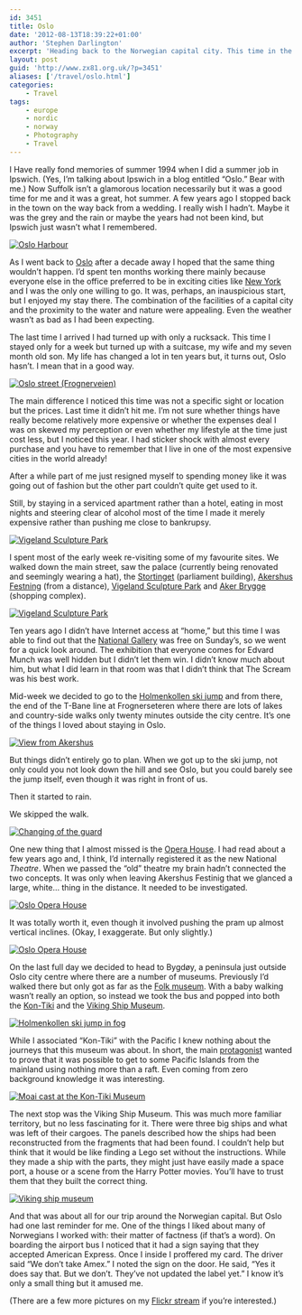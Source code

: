 ```yaml
---
id: 3451
title: Oslo
date: '2012-08-13T18:39:22+01:00'
author: 'Stephen Darlington'
excerpt: 'Heading back to the Norwegian capital city. This time in the summer. What could possibly go wrong?'
layout: post
guid: 'http://www.zx81.org.uk/?p=3451'
aliases: ['/travel/oslo.html']
categories:
    - Travel
tags:
    - europe
    - nordic
    - norway
    - Photography
    - Travel
---
```


I Have really fond memories of summer 1994 when I did a summer job in Ipswich. (Yes, I’m talking about Ipswich in a blog entitled “Oslo.” Bear with me.) Now Suffolk isn’t a glamorous location necessarily but it was a good time for me and it was a great, hot summer. A few years ago I stopped back in the town on the way back from a wedding. I really wish I hadn’t. Maybe it was the grey and the rain or maybe the years had not been kind, but Ipswich just wasn’t what I remembered.

[![Oslo Harbour](https://i0.wp.com/farm8.staticflickr.com/7115/7574189094_082b691da8.jpg?resize=500%2C333)](http://www.flickr.com/photos/stephendarlington/7574189094/ "Oslo Harbour by stephendarlington, on Flickr")

As I went back to [Oslo](/travel/norway.html) after a decade away I hoped that the same thing wouldn’t happen. I’d spent ten months working there mainly because everyone else in the office preferred to be in exciting cities like [New York](/travel/new-new-york.html) and I was the only one willing to go. It was, perhaps, an inauspicious start, but I enjoyed my stay there. The combination of the facilities of a capital city and the proximity to the water and nature were appealing. Even the weather wasn’t as bad as I had been expecting.

The last time I arrived I had turned up with only a rucksack. This time I stayed only for a week but turned up with a suitcase, my wife and my seven month old son. My life has changed a lot in ten years but, it turns out, Oslo hasn’t. I mean that in a good way.

[![Oslo street (Frognerveien)](https://i0.wp.com/farm8.staticflickr.com/7138/7574190342_644d1bd968.jpg?resize=500%2C333)](http://www.flickr.com/photos/stephendarlington/7574190342/ "Oslo street (Frognerveien) by stephendarlington, on Flickr")

The main difference I noticed this time was not a specific sight or location but the prices. Last time it didn’t hit me. I’m not sure whether things have really become relatively more expensive or whether the expenses deal I was on skewed my perception or even whether my lifestyle at the time just cost less, but I noticed this year. I had sticker shock with almost every purchase <s></s> and you have to remember that I live in one of the most expensive cities in the world already!

After a while part of me just resigned myself to spending money like it was going out of fashion but the other part couldn’t quite get used to it.

Still, by staying in a serviced apartment rather than a hotel, eating in most nights and steering clear of alcohol most of the time I made it merely expensive rather than pushing me close to bankrupsy.

[![Vigeland Sculpture Park](https://i0.wp.com/farm8.staticflickr.com/7276/7574191898_380c3293f0.jpg?resize=333%2C500)](http://www.flickr.com/photos/stephendarlington/7574191898/ "Vigeland Sculpture Park by stephendarlington, on Flickr")

I spent most of the early week re-visiting some of my favourite sites. We walked down the main street, saw the palace (currently being renovated and seemingly wearing a hat), the [Stortinget](http://www.stortinget.no/en/) (parliament building), [Akershus Festning](http://www.forsvarsbygg.no/festningene/Festningene/Akershus-festning/) (from a distance), [Vigeland Sculpture Park](http://vigelandscupturepark.blogspot.co.uk) and [Aker Brygge](http://www.akerbrygge.no) (shopping complex).

[![Vigeland Sculpture Park](https://i0.wp.com/farm9.staticflickr.com/8026/7574192632_5ebed44a78.jpg?resize=500%2C333)](http://www.flickr.com/photos/stephendarlington/7574192632/ "Vigeland Sculpture Park by stephendarlington, on Flickr")

Ten years ago I didn’t have Internet access at “home,” but this time I was able to find out that the [National Gallery](http://www.nasjonalmuseet.no/en/) was free on Sunday’s, so we went for a quick look around. The exhibition that everyone comes for <s></s> Edvard Munch <s></s> was well hidden but I didn’t let them win. I didn’t know much about him, but what I did learn in that room was that I didn’t think that The Scream was his best work.

Mid-week we decided to go to the [Holmenkollen ski jump](http://www.agensspill.no/visitnorway/holmenkollen/) and from there, the end of the T-Bane line at Frognerseteren where there are lots of lakes and country-side walks only twenty minutes outside the city centre. It’s one of the things I loved about staying in Oslo.

[![View from Akershus](https://i0.wp.com/farm9.staticflickr.com/8286/7574194414_92feedcfec.jpg?resize=500%2C333)](http://www.flickr.com/photos/stephendarlington/7574194414/ "View from Akershus by stephendarlington, on Flickr")

But things didn’t entirely go to plan. When we got up to the ski jump, not only could you not look down the hill and see Oslo, but you could barely see the jump itself, even though it was right in front of us.

Then it started to rain.

We skipped the walk.

[![Changing of the guard](https://i0.wp.com/farm9.staticflickr.com/8157/7574195594_8dfb3fc25f.jpg?resize=500%2C333)](http://www.flickr.com/photos/stephendarlington/7574195594/ "Changing of the guard by stephendarlington, on Flickr")

One new thing that I almost missed is the [Opera House](http://www.operaen.no/Default.aspx?ID=29002). I had read about a few years ago and, I think, I’d internally registered it as the new National *Theatre*. When we passed the “old” theatre my brain hadn’t connected the two concepts. It was only when leaving Akershus Festinig that we glanced a large, white… thing in the distance. It needed to be investigated.

[![Oslo Opera House](https://i0.wp.com/farm8.staticflickr.com/7136/7574196794_dec673f3d4.jpg?resize=333%2C500)](http://www.flickr.com/photos/stephendarlington/7574196794/ "Oslo Opera House by stephendarlington, on Flickr")

It was totally worth it, even though it involved pushing the pram up almost vertical inclines. (Okay, I exaggerate. But only slightly.)

[![Oslo Opera House](https://i0.wp.com/farm9.staticflickr.com/8017/7574198084_dc3d6781d6.jpg?resize=333%2C500)](http://www.flickr.com/photos/stephendarlington/7574198084/ "Oslo Opera House by stephendarlington, on Flickr")

On the last full day we decided to head to Bygdøy, a peninsula just outside Oslo city centre where there are a number of museums. Previously I’d walked there but only got as far as the [Folk museum](http://www.norskfolkemuseum.no/en/). With a baby walking wasn’t really an option, so instead we took the bus and popped into both the [Kon-Tiki](http://www.kon-tiki.no) and the [Viking Ship Museum](http://www.norway.com/directories/d_company.asp?id=671).

[![Holmenkollen ski jump in fog](https://i0.wp.com/farm9.staticflickr.com/8287/7574199504_b0bf2976bd.jpg?resize=500%2C333)](http://www.flickr.com/photos/stephendarlington/7574199504/ "Holmenkollen ski jump in fog by stephendarlington, on Flickr")

While I associated “Kon-Tiki” with the Pacific I knew nothing about the journeys that this museum was about. In short, the main [protagonist](http://en.wikipedia.org/wiki/Thor_Heyerdahl) wanted to prove that it was possible to get to some Pacific Islands from the mainland using nothing more than a raft. Even coming from zero background knowledge it was interesting.

[![Moai cast at the Kon-Tiki Museum](https://i0.wp.com/farm9.staticflickr.com/8018/7574200740_432dd6c7d1.jpg?resize=333%2C500)](http://www.flickr.com/photos/stephendarlington/7574200740/ "Moai cast at the Kon-Tiki Museum by stephendarlington, on Flickr")

The next stop was the Viking Ship Museum. This was much more familiar territory, but no less fascinating for it. There were three big ships and what was left of their cargoes. The panels described how the ships had been reconstructed from the fragments that had been found. I couldn’t help but think that it would be like finding a Lego set without the instructions. While they made a ship with the parts, they might just have easily made a space port, a house or a scene from the Harry Potter movies. You’ll have to trust them that they built the correct thing.

[![Viking ship museum](https://i0.wp.com/farm8.staticflickr.com/7263/7574202322_ffd4b4879e.jpg?resize=500%2C333)](http://www.flickr.com/photos/stephendarlington/7574202322/ "Viking ship museum by stephendarlington, on Flickr")

And that was about all for our trip around the Norwegian capital. But Oslo had one last reminder for me. One of the things I liked about many of Norwegians I worked with: their matter of factness (if that’s a word). On boarding the airport bus I noticed that it had a sign saying that they accepted American Express. Once I inside I proffered my card. The driver said “We don’t take Amex.” I noted the sign on the door. He said, “Yes it does say that. But we don’t. They’ve not updated the label yet.” I know it’s only a small thing but it amused me.

(There are a few more pictures on my [Flickr stream](http://www.flickr.com/photos/stephendarlington/sets/72157630584956926/with/7574202322/) if you’re interested.)